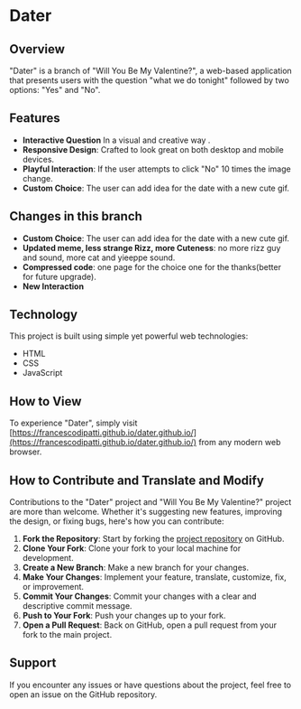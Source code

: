 # Dater



## Overview

"Dater" is a branch of "Will You Be My Valentine?", a web-based application that presents users with the question "what we do tonight" followed by two options: "Yes" and "No".

## Features

- **Interactive Question** In a visual and creative way .
- **Responsive Design**: Crafted to look great on both desktop and mobile devices.
- **Playful Interaction**: If the user attempts to click "No" 10 times the image change.
- **Custom Choice**: The user can add idea for the date with a new cute gif.

## Changes in this branch

- **Custom Choice**: The user can add idea for the date with a new cute gif.
- **Updated meme, less strange Rizz, more Cuteness**: no more rizz guy and sound, more cat and yieeppe sound.
- **Compressed code**: one page for the choice one for the thanks(better for future upgrade).
- **New Interaction**
  
## Technology

This project is built using simple yet powerful web technologies:
- HTML
- CSS
- JavaScript

## How to View

To experience "Dater", simply visit [https://francescodipatti.github.io/dater.github.io/](https://francescodipatti.github.io/dater.github.io/) from any modern web browser.

## How to Contribute and Translate and Modify

Contributions to the "Dater" project and "Will You Be My Valentine?" project are more than welcome. Whether it's suggesting new features, improving the design, or fixing bugs, here's how you can contribute:

1. **Fork the Repository**: Start by forking the [project repository](https://francescodipatti.github.io/dater.github.io) on GitHub.
2. **Clone Your Fork**: Clone your fork to your local machine for development.
3. **Create a New Branch**: Make a new branch for your changes.
4. **Make Your Changes**: Implement your feature, translate, customize, fix, or improvement.
5. **Commit Your Changes**: Commit your changes with a clear and descriptive commit message.
6. **Push to Your Fork**: Push your changes up to your fork.
7. **Open a Pull Request**: Back on GitHub, open a pull request from your fork to the main project.

## Support

If you encounter any issues or have questions about the project, feel free to open an issue on the GitHub repository.
